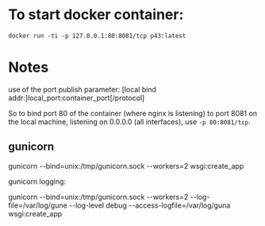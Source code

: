 # To start docker container:
`docker run -ti -p 127.0.0.1:80:8081/tcp p43:latest`

# Notes
use of the port publish parameter:
[local bind addr:]local_port:container_port[/protocol]

So to bind port 80 of the container (where nginx is listening) to port 8081 on the local machine,
listening on 0.0.0.0 (all interfaces), use `-p 80:8081/tcp`.


## gunicorn
gunicorn --bind=unix:/tmp/gunicorn.sock --workers=2 wsgi:create_app

gunicorn logging:

gunicorn --bind=unix:/tmp/gunicorn.sock --workers=2 --log-file=/var/log/gune --log-level debug --access-logfile=/var/log/guna wsgi:create_app
